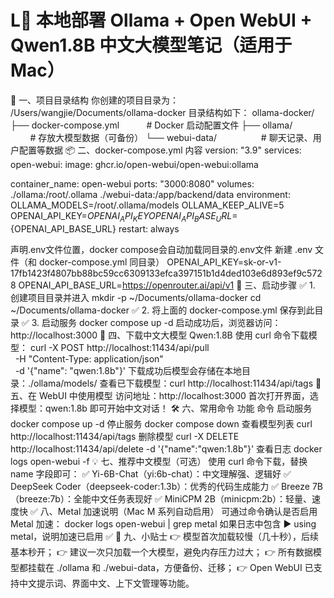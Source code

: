 # L🐳 本地部署 Ollama + Open WebUI + Qwen1.8B 中文大模型笔记（适用于 Mac）
📁 一、项目目录结构
你创建的项目目录为：
/Users/wangjie/Documents/ollama-docker
目录结构如下：
ollama-docker/
├── docker-compose.yml           # Docker 启动配置文件
├── ollama/                      # 存放大模型数据（可备份）
└── webui-data/                  # 聊天记录、用户配置等数据
📦 二、docker-compose.yml 内容
version: "3.9"
services:
open-webui:
image: ghcr.io/open-webui/open-webui:ollama


container_name: open-webui
ports:
"3000:8080"
volumes:
./ollama:/root/.ollama
./webui-data:/app/backend/data
environment:
OLLAMA_MODELS=/root/.ollama/models
OLLAMA_KEEP_ALIVE=5
OPENAI_API_KEY=${OPENAI_API_KEY}
OPENAI_API_BASE_URL=${OPENAI_API_BASE_URL}
restart: always

声明.env文件位置，docker compose会自动加载同目录的.env文件
新建 .env 文件（和 docker-compose.yml 同目录）
OPENAI_API_KEY=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
OPENAI_API_BASE_URL=https://openrouter.ai/api/v1
🚀 三、启动步骤
✅ 1. 创建项目目录并进入
mkdir -p ~/Documents/ollama-docker
cd ~/Documents/ollama-docker
✅ 2. 将上面的 docker-compose.yml 保存到此目录
✅ 3. 启动服务
docker compose up -d
启动成功后，浏览器访问：http://localhost:3000
🤖 四、下载中文大模型 Qwen:1.8B
使用 curl 命令下载模型：
curl -X POST http://localhost:11434/api/pull \
  -H "Content-Type: application/json" \
  -d '{"name": "qwen:1.8b"}'
下载成功后模型会存储在本地目录：./ollama/models/
查看已下载模型：curl http://localhost:11434/api/tags
🧠 五、在 WebUI 中使用模型
访问地址：http://localhost:3000
首次打开界面，选择模型：qwen:1.8b
即可开始中文对话！
🛠 六、常用命令
功能	命令
启动服务	docker compose up -d
停止服务	docker compose down
查看模型列表	curl http://localhost:11434/api/tags
删除模型	curl -X DELETE http://localhost:11434/api/delete -d '{"name":"qwen:1.8b"}'
查看日志	docker logs open-webui -f
💡 七、推荐中文模型（可选）
使用 curl 命令下载，替换 name 字段即可：
✅ Yi-6B-Chat（yi:6b-chat）：中文理解强、逻辑好
✅ DeepSeek Coder（deepseek-coder:1.3b）：优秀的代码生成能力
✅ Breeze 7B（breeze:7b）：全能中文任务表现好
✅ MiniCPM 2B（minicpm:2b）：轻量、速度快
✅ 八、Metal 加速说明（Mac M 系列自动启用）
可通过命令确认是否启用 Metal 加速：
docker logs open-webui | grep metal
如果日志中包含 ▶ using metal，说明加速已启用 ✅
📝 九、小贴士
👉 模型首次加载较慢（几十秒），后续基本秒开；
👉 建议一次只加载一个大模型，避免内存压力过大；
👉 所有数据模型都挂载在 ./ollama 和 ./webui-data，方便备份、迁移；
👉 Open WebUI 已支持中文提示词、界面中文、上下文管理等功能。
